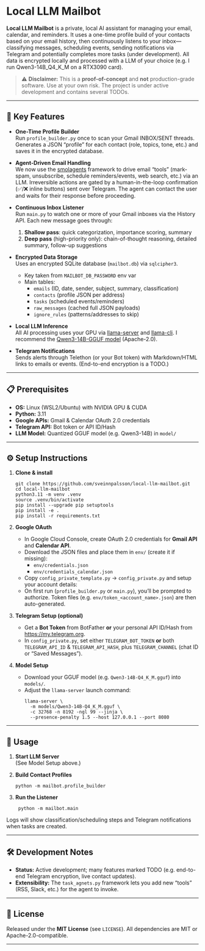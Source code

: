 # Local LLM Mailbot

**Local LLM Mailbot** is a private, local AI assistant for managing your email, calendar, and reminders. It uses a one-time profile build of your contacts based on your email history, then continuously listens to your inbox—classifying messages, scheduling events, sending notifications via Telegram and potentially completes more tasks (under development). All data is encrypted locally and processed with a LLM of your choice (e.g. I run Qwen3-14B_Q4_K_M on a RTX3090 card).

> ⚠️ **Disclaimer:** This is a **proof-of-concept** and **not** production-grade software. Use at your own risk. The project is under active development and contains several TODOs.

---

## 🚀 Key Features

- **One-Time Profile Builder**  
  Run `profile_builder.py` once to scan your Gmail INBOX/SENT threads. Generates a JSON “profile” for each contact (role, topics, tone, etc.) and saves it in the encrypted database.

- **Agent-Driven Email Handling**  
  We now use the [smolagents](https://github.com/huggingface/smolagents) framework to drive email “tools” (mark-spam, unsubscribe, schedule reminders/events, web search, etc.) via an LLM.  Irreversible actions are gated by a human-in-the-loop confirmation (✅/❌ inline buttons) sent over Telegram. The agent can contact the user and waits for their response before proceeding.

- **Continuous Inbox Listener**  
  Run `main.py` to watch one or more of your Gmail inboxes via the History API. Each new message goes through:
  1. **Shallow pass**: quick categorization, importance scoring, summary  
  2. **Deep pass** (high-priority only): chain-of-thought reasoning, detailed summary, follow-up suggestions

- **Encrypted Data Storage**  
  Uses an encrypted SQLite database (`mailbot.db`) via `sqlcipher3`.  
  - Key taken from `MAILBOT_DB_PASSWORD` env var  
  - Main tables:  
    - `emails` (ID, date, sender, subject, summary, classification)  
    - `contacts` (profile JSON per address)  
    - `tasks` (scheduled events/reminders)  
    - `raw_messages` (cached full JSON payloads)  
    - `ignore_rules` (patterns/addresses to skip)

- **Local LLM Inference**  
  All AI processing uses your GPU via [llama-server](https://github.com/ggml-org/llama.cpp) and [llama-cli](https://github.com/ggml-org/llama.cpp). I recommend the [Qwen3-14B-GGUF model](https://huggingface.co/Qwen/Qwen3-14B-GGUF) (Apache-2.0).

- **Telegram Notifications**  
  Sends alerts through Telethon (or your Bot token) with Markdown/HTML links to emails or events. (End-to-end encryption is a TODO.)

---

## 📋 Prerequisites

- **OS:** Linux (WSL2/Ubuntu) with NVIDIA GPU & CUDA  
- **Python:** 3.11  
- **Google APIs:** Gmail & Calendar OAuth 2.0 credentials  
- **Telegram API:** Bot token or API ID/Hash  
- **LLM Model:** Quantized GGUF model (e.g. Qwen3-14B) in `model/`

---

## ⚙️ Setup Instructions

1. **Clone & install**  
   ```  
   git clone https://github.com/sveinnpalsson/local-llm-mailbot.git  
   cd local-llm-mailbot  
   python3.11 -m venv .venv  
   source .venv/bin/activate  
   pip install --upgrade pip setuptools  
   pip install -e .  
   pip install -r requirements.txt  
   ```

2. **Google OAuth**  
   - In Google Cloud Console, create OAuth 2.0 credentials for **Gmail API** and **Calendar API**.  
   - Download the JSON files and place them in `env/` (create it if missing):  
     - `env/credentials.json`  
     - `env/credentials_calendar.json`  
   - Copy `config_private_template.py` → `config_private.py` and setup your account details:
   - On first run (`profile_builder.py` or `main.py`), you’ll be prompted to authorize. Token files (e.g. `env/token_<account_name>.json`) are then auto-generated.

3. **Telegram Setup (optional)**  
   - Get a **Bot Token** from BotFather **or** your personal API ID/Hash from https://my.telegram.org.  
   - In `config_private.py`, set either `TELEGRAM_BOT_TOKEN` **or** both `TELEGRAM_API_ID` & `TELEGRAM_API_HASH`, plus `TELEGRAM_CHANNEL` (chat ID or “Saved Messages”).  

4. **Model Setup**  
   - Download your GGUF model (e.g. `Qwen3-14B-Q4_K_M.gguf`) into `models/`.  
   - Adjust the `llama-server` launch command:  
     ```  
     llama-server \
       -m models/Qwen3-14B-Q4_K_M.gguf \
       -c 32768 -n 8192 -ngl 99 --jinja \
       --presence-penalty 1.5 --host 127.0.0.1 --port 8080
     ```

---

## 🚦 Usage


1. **Start LLM Server**  
   (See Model Setup above.)

2. **Build Contact Profiles**  
   ```  
   python -m mailbot.profile_builder  
   ```

3. **Run the Listener**  
   ```  
    python -m mailbot.main  
   ```

Logs will show classification/scheduling steps and Telegram notifications when tasks are created.

---

## 🛠 Development Notes

- **Status:** Active development; many features marked TODO (e.g. end-to-end Telegram encryption, live contact updates).  
- **Extensibility:** The `task_agnets.py` framework lets you add new “tools” (RSS, Slack, etc.) for the agent to invoke.  

---

## 📜 License

Released under the **MIT License** (see `LICENSE`). All dependencies are MIT or Apache-2.0-compatible.

---

